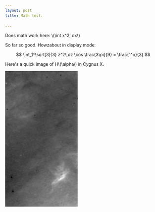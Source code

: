```yaml
---
layout: post
title: Math test.

---
```


Does math work here: \\(\int x^2\, dx\\)

So far so good.  Howzabout in display mode:

$$
\int_1^\sqrt[3]{3} z^2\,dz \cos \frac{3\pi}{9} = \frac{1^n}{3}
$$

Here's a quick image of H\\(\alpha\\) in Cygnus X.

![Halpha in Cygnus X](/images/ha_cygx.png)